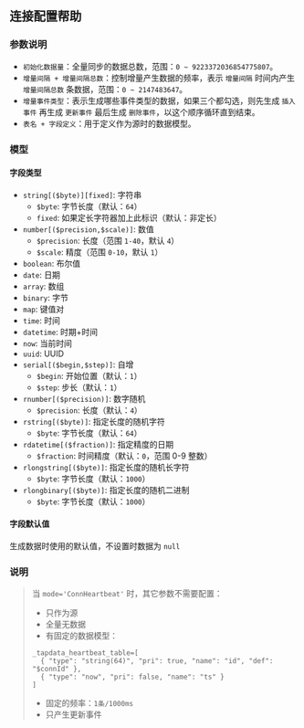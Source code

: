 ## 连接配置帮助

### 参数说明

- `初始化数据量`：全量同步的数据总数，范围：`0 ~ 9223372036854775807`。
- `增量间隔 + 增量间隔总数`：控制增量产生数据的频率，表示 `增量间隔` 时间内产生 `增量间隔总数` 条数据，范围：`0 ~ 2147483647`。
- `增量事件类型`：表示生成哪些事件类型的数据，如果三个都勾选，则先生成 `插入事件` 再生成 `更新事件` 最后生成 `删除事件`，以这个顺序循环直到结束。
- `表名 + 字段定义`：用于定义作为源时的数据模型。

### 模型

#### 字段类型

- `string[($byte)][fixed]`: 字符串
    - `$byte`: 字节长度（默认：`64`）
    - `fixed`: 如果定长字符器加上此标识（默认：非定长）
- `number[($precision,$scale)]`: 数值
    - `$precision`: 长度（范围 `1-40`，默认 `4`）
    - `$scale`: 精度（范围 `0-10`，默认 `1`）
- `boolean`: 布尔值
- `date`: 日期
- `array`: 数组
- `binary`: 字节
- `map`: 键值对
- `time`: 时间
- `datetime`: 时期+时间
- `now`: 当前时间
- `uuid`: UUID
- `serial[($begin,$step)]`: 自增
  - `$begin`: 开始位置（默认：`1`）
  - `$step`: 步长（默认：`1`）
- `rnumber[($precision)]`: 数字随机
  - `$precision`: 长度（默认：`4`）
- `rstring[($byte)]`: 指定长度的随机字符
  - `$byte`: 字节长度（默认：`64`）
- `rdatetime[($fraction)]`: 指定精度的日期
  - `$fraction`: 时间精度（默认：`0`，范围 0-9 整数）
- `rlongstring[($byte)]`: 指定长度的随机长字符
  - `$byte`: 字节长度（默认：`1000`）
- `rlongbinary[($byte)]`: 指定长度的随机二进制
  - `$byte`: 字节长度（默认：`1000`）

#### 字段默认值

生成数据时使用的默认值，不设置时数据为 `null`

### 说明
> 当 `mode='ConnHeartbeat'` 时，其它参数不需要配置：
> - 只作为源
> - 全量无数据
> - 有固定的数据模型：
> ```
> _tapdata_heartbeat_table=[
>   { "type": "string(64)", "pri": true, "name": "id", "def": "$connId" },
>   { "type": "now", "pri": false, "name": "ts" }
> ]
> ```
> - 固定的频率：`1条/1000ms`
> - 只产生更新事件
